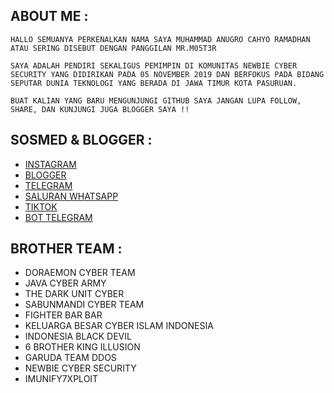 ## ABOUT ME :

`HALLO SEMUANYA PERKENALKAN NAMA SAYA MUHAMMAD ANUGRO CAHYO RAMADHAN ATAU SERING DISEBUT DENGAN PANGGILAN MR.M05T3R`

`SAYA ADALAH PENDIRI SEKALIGUS PEMIMPIN DI KOMUNITAS NEWBIE CYBER SECURITY YANG DIDIRIKAN PADA 05 NOVEMBER 2019 DAN BERFOKUS PADA BIDANG SEPUTAR DUNIA TEKNOLOGI YANG BERADA DI JAWA TIMUR KOTA PASURUAN.`

`BUAT KALIAN YANG BARU MENGUNJUNGI GITHUB SAYA JANGAN LUPA FOLLOW, SHARE, DAN KUNJUNGI JUGA BLOGGER SAYA !!`

## SOSMED & BLOGGER :

* [INSTAGRAM](https://instagram.com/sumoonid)
* [BLOGGER](https://offcncs.blogspot.com/)
* [TELEGRAM](https://t.me/offcncs)
* [SALURAN WHATSAPP](https://whatsapp.com/channel/0029VaA604P8PgsAClQgvf2O)
* [TIKTOK](tiktok.com/@sumoonid86)
* [BOT TELEGRAM](https://t.me/offcncs_bot)

## BROTHER TEAM :

* DORAEMON CYBER TEAM
* JAVA CYBER ARMY
* THE DARK UNIT CYBER
* SABUNMANDI CYBER TEAM
* FIGHTER BAR BAR
* KELUARGA BESAR CYBER ISLAM INDONESIA
* INDONESIA BLACK DEVIL
* 6 BROTHER KING ILLUSION
* GARUDA TEAM DDOS
* NEWBIE CYBER SECURITY
* IMUNIFY7XPLOIT
